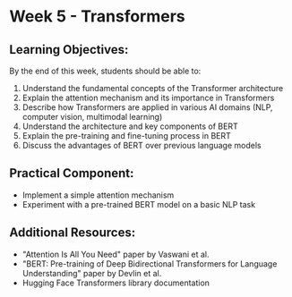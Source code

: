 # Week 5 - Transformers

## Learning Objectives:

By the end of this week, students should be able to:

1. Understand the fundamental concepts of the Transformer architecture
2. Explain the attention mechanism and its importance in Transformers
3. Describe how Transformers are applied in various AI domains (NLP, computer vision, multimodal learning)
4. Understand the architecture and key components of BERT
5. Explain the pre-training and fine-tuning process in BERT
6. Discuss the advantages of BERT over previous language models

## Practical Component:

- Implement a simple attention mechanism
- Experiment with a pre-trained BERT model on a basic NLP task

## Additional Resources:

- "Attention Is All You Need" paper by Vaswani et al.
- "BERT: Pre-training of Deep Bidirectional Transformers for Language Understanding" paper by Devlin et al.
- Hugging Face Transformers library documentation

```{tableofcontents}

```
